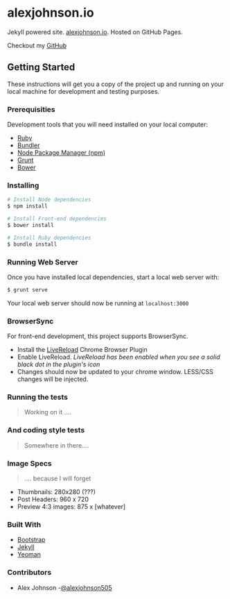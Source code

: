 # alexjohnson.io

Jekyll powered site. [alexjohnson.io](http://alexjohnson.io). Hosted on GitHub Pages.

Checkout my [GitHub](https://github.com/alexjohnson505)

## Getting Started

These instructions will get you a copy of the project up and running on your local machine for development and testing purposes. 

### Prerequisities

Development tools that you will need installed on your local computer:

* [Ruby](...)
* [Bundler](...)
* [Node Package Manager (npm)](http://blog.npmjs.org/post/85484771375/how-to-install-npm)
* [Grunt](...)
* [Bower](http://bower.io/)

### Installing

```sh
# Install Node dependencies
$ npm install
```

```sh
# Install Front-end dependencies
$ bower install
```

```sh
# Install Ruby dependencies
$ bundle install
````

### Running Web Server

Once you have installed local dependencies, start a local web server with:

``` sh
$ grunt serve
```

Your local web server should now be running at ``localhost:3000``

### BrowserSync

For front-end development, this project supports BrowserSync. 

* Install the [LiveReload](https://chrome.google.com/webstore/detail/livereload/jnihajbhpnppcggbcgedagnkighmdlei?hl=en) Chrome Browser Plugin
* Enable LiveReload. *LiveReload has been enabled when you see a solid black dot in the plugin's icon*
* Changes should now be updated to your chrome window. LESS/CSS changes will be injected.

### Running the tests

> Working on it ....

### And coding style tests

> Somewhere in there....

### Image Specs

> .... because I will forget

- Thumbnails: 280x280 (???)
- Post Headers: 960 x 720
- Preview 4:3 images: 875 x [whatever]

### Built With

* [Bootstrap](http://getbootstrap.com/)
* [Jekyll](...)
* [Yeoman](https://github.com/robwierzbowski/generator-jekyllrb)

### Contributors

* Alex Johnson -[@alexjohnson505](https://github.com/alexjohnson505)
